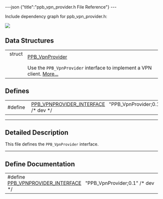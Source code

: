 ---json {"title":"ppb_vpn_provider.h File Reference"} ---

Include dependency graph for ppb_vpn_provider.h:

![](/docs/native-client/pepper_beta/c/ppb__vpn__provider_8h__incl.png)

## Data Structures

<table><tbody><tr class="odd"><td style="text-align: right;">struct  </td><td><a href="/docs/native-client/pepper_beta/c/struct_p_p_b___vpn_provider__0__1/" class="el">PPB_VpnProvider</a></td></tr><tr class="even"><td style="text-align: right;"> </td><td>Use the <code>PPB_VpnProvider</code> interface to implement a VPN client. <a href="/docs/native-client/pepper_beta/c/struct_p_p_b___vpn_provider__0__1#details">More...</a><br />
</td></tr></tbody></table>

## Defines

<table><tbody><tr class="odd"><td style="text-align: right;">#define </td><td><a href="/docs/native-client/pepper_beta/c/ppb__vpn__provider_8h#adc236058517f438cdd43d61c8948de69" class="el">PPB_VPNPROVIDER_INTERFACE</a>   "PPB_VpnProvider;0.1" /* dev */</td></tr></tbody></table>

---

<span id="details" class="anchor" style="margin: 0;"></span>

## Detailed Description

This file defines the `PPB_VpnProvider` interface.

---

## Define Documentation

<span id="adc236058517f438cdd43d61c8948de69" class="anchor" style="margin: 0;"></span>

<table><tbody><tr class="odd"><td>#define <a href="/docs/native-client/pepper_beta/c/ppb__vpn__provider_8h#adc236058517f438cdd43d61c8948de69" class="el">PPB_VPNPROVIDER_INTERFACE</a>   "PPB_VpnProvider;0.1" /* dev */</td></tr></tbody></table>

